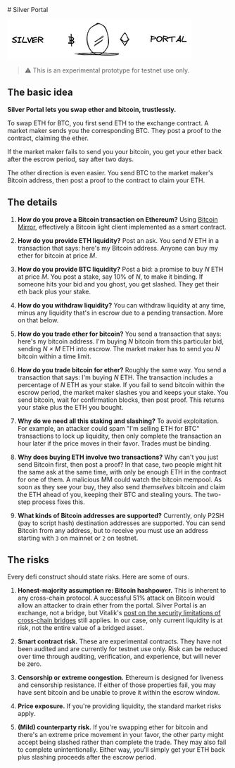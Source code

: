 <div class='intro-readme-only'>
# Silver Portal

![](./packages/portal-web/www/sketch/header.excalidraw.png)

</div>

<!-- Rest of this document appears on silvermirror.xyz -->

> ⚠️ This is an experimental prototype for testnet use only.

## The basic idea

**Silver Portal lets you swap ether and bitcoin, trustlessly.**

To swap ETH for BTC, you first send ETH to the exchange contract. A market maker
sends you the corresponding BTC. They post a proof to the contract, claiming the
ether.

If the market maker fails to send you your bitcoin, you get your ether
back after the escrow period, say after two days.

The other direction is even easier. You send BTC to the market maker's Bitcoin
address, then post a proof to the contract to claim your ETH.

## The details

1. **How do you prove a Bitcoin transaction on Ethereum?** Using [Bitcoin
   Mirror](https://bitcoinmirror.org), effectively a Bitcoin light client
   implemented as a smart contract.

2. **How do you provide ETH liquidity?** Post an ask. You send _N_ ETH in a
   transaction that says: here's my Bitcoin address. Anyone can buy my ether for
   bitcoin at price _M_.

3. **How do you provide BTC liquidity?** Post a bid: a promise to buy _N_ ETH
   at price _M_. You post a stake, say 10% of _N_, to make it binding. If
   someone hits your bid and you ghost, you get slashed. They get their eth back
   plus your stake.

4. **How do you withdraw liquidity?** You can withdraw liquidity at any time,
   minus any liquidity that's in escrow due to a pending transaction. More on
   that below.

5. **How do you trade ether for bitcoin?** You send a transaction that says:
   here's my bitcoin address. I'm buying _N_ bitcoin from this particular bid,
   sending _N × M_ ETH into escrow. The market maker has to send you _N_
   bitcoin within a time limit.

6. **How do you trade bitcoin for ether?** Roughly the same way. You send a
   transaction that says: I'm buying _N_ ETH. The transaction includes a
   percentage of _N_ ETH as your stake. If you fail to send bitcoin within the
   escrow period, the market maker slashes you and keeps your stake. You send
   bitcoin, wait for confirmation blocks, then post proof. This returns your
   stake plus the ETH you bought.

7. **Why do we need all this staking and slashing?** To avoid exploitation. For
   example, an attacker could spam "I'm selling ETH for BTC" transactions to
   lock up liquidity, then only complete the transaction an hour later if the
   price moves in their favor. Trades must be binding.

8. **Why does buying ETH involve two transactions?** Why can't you just send
   Bitcoin first, then post a proof? In that case, two people might hit the same
   ask at the same time, with only be enough ETH in the contract for one of
   them. A malicious MM could watch the bitcoin mempool. As soon as they see
   your buy, they also send _themselves_ bitcoin and claim the ETH ahead of you,
   keeping their BTC and stealing yours. The two-step process fixes this.

9. **What kinds of Bitcoin addresses are supported?** Currently, only P2SH (pay
   to script hash) destination addresses are supported. You can send Bitcoin
   from any address, but to receive you must use an address starting with `3` on
   mainnet or `2` on testnet.

## The risks

Every defi construct should state risks. Here are some of ours.

1. **Honest-majority assumption re: Bitcoin hashpower.** This is inherent to any
   cross-chain protocol. A successful 51% attack on Bitcoin would allow an
   attacker to drain ether from the portal. Silver Portal is an exchange, not a
   bridge, but Vitalik's [post on the security limitations of cross-chain
   bridges](https://old.reddit.com/r/ethereum/comments/rwojtk/ama_we_are_the_efs_research_team_pt_7_07_january/hrngyk8/)
   still applies. In our case, only current liquidity is at risk,
   not the entire value of a bridged asset.

2. **Smart contract risk.** These are experimental contracts. They have not been
   audited and are currently for testnet use only. Risk can be reduced over time
   through auditing, verification, and experience, but will never be zero.

3. **Censorship or extreme congestion.** Ethereum is designed for liveness
   and censorship resistance. If either of those properties fail, you may have
   sent bitcoin and be unable to prove it within the escrow window.

4. **Price exposure.** If you're providing liquidity, the standard market risks
   apply.

5. **(Mild) counterparty risk.** If you're swapping ether for bitcoin and
   there's an extreme price movement in your favor, the other party might accept
   being slashed rather than complete the trade. They may also fail to complete
   unintentionally. Either way, you'll simply get your ETH back plus slashing proceeds after the escrow period.
